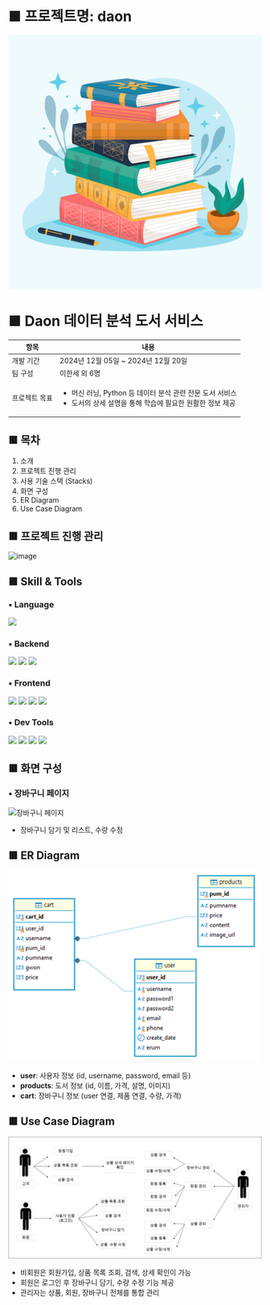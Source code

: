 # ■ 프로젝트명: daon
  <img src="https://github.com/Michael-Lee213/daon/blob/main/6920933.jpg?raw=true" width="700"/>

# ■ Daon 데이터 분석 도서 서비스

<table>
  <thead>
    <tr>
      <th>항목</th>
      <th>내용</th>
    </tr>
  </thead>
  <tbody>
    <tr>
      <td>개발 기간 </td>
      <td>2024년 12월 05일 ~ 2024년 12월 20일</td>
    </tr>
    <tr>
      <td>팀 구성</td>
      <td>이한세 외 6명</td>
    </tr>
    <tr>
      <td>프로젝트 목표</td>
      <td>
        <ul>        
          <li>머신 러닝, Python 등 데이터 분석 관련 전문 도서 서비스</li>  
          <li>도서의 상세 설명을 통해 학습에 필요한 원활한 정보 제공</li>
        </ul>
      </td>
    </tr>
  </tbody>
</table>



## ■ 목차  
1. 소개  
2. 프로젝트 진행 관리  
3. 사용 기술 스택 (Stacks)  
4. 화면 구성  
5. ER Diagram  
6. Use Case Diagram  



## ■ 프로젝트 진행 관리  
![image](https://github.com/user-attachments/assets/e711f654-7cd1-40d8-8636-98c97f8ba907)

## ■  Skill & Tools

### ▪ Language
<p>
  <img src="https://img.shields.io/badge/Python-3776AB?style=for-the-badge&logo=python&logoColor=white"/>
</p>

### ▪ Backend
<p>
  <img src="https://img.shields.io/badge/Flask-000000?style=for-the-badge&logo=flask&logoColor=white"/>
  <img src="https://img.shields.io/badge/MariaDB-003545?style=for-the-badge&logo=mariadb&logoColor=white"/>
  <img src="https://img.shields.io/badge/PyMySQL-00758F?style=for-the-badge&logo=mysql&logoColor=white"/>
</p>

### ▪ Frontend
<p>
  <img src="https://img.shields.io/badge/HTML5-E34F26?style=for-the-badge&logo=html5&logoColor=white"/>
  <img src="https://img.shields.io/badge/CSS3-1572B6?style=for-the-badge&logo=css3&logoColor=white"/>
  <img src="https://img.shields.io/badge/JavaScript-F7DF1E?style=for-the-badge&logo=javascript&logoColor=black"/>
  <img src="https://img.shields.io/badge/Bootstrap-7952B3?style=for-the-badge&logo=bootstrap&logoColor=white"/>
</p>

### ▪ Dev Tools
<p>
  <img src="https://img.shields.io/badge/VS Code-007ACC?style=for-the-badge&logo=visualstudiocode&logoColor=white"/>
  <img src="https://img.shields.io/badge/venv-3C3C3C?style=for-the-badge&logo=python&logoColor=white"/>
  <img src="https://img.shields.io/badge/DBeaver-372923?style=for-the-badge&logoColor=white"/>
  <img src="https://img.shields.io/badge/UML-0D1839?style=for-the-badge&logo=uml&logoColor=white"/>
</p>




## ■ 화면 구성

### ▪ 장바구니 페이지  
![장바구니 페이지](https://github.com/user-attachments/assets/2d90fc35-6409-4d4e-8327-f7464d0fe106)

- 장바구니 담기 및 리스트, 수량 수정


## ■ ER Diagram

  <img src="https://raw.githubusercontent.com/Kim-Mi-Gyeong/daon_mini/main/er diagram.png" width="500"/>

- **user**: 사용자 정보 (id, username, password, email 등)
- **products**: 도서 정보 (id, 이름, 가격, 설명, 이미지)
- **cart**: 장바구니 정보 (user 연결, 제품 연결, 수량, 가격)


## ■ Use Case Diagram

  <img src="https://raw.githubusercontent.com/Kim-Mi-Gyeong/daon_mini/main/use case diagram.png" width="720"/>

- 비회원은 회원가입, 상품 목록 조회, 검색, 상세 확인이 가능
- 회원은 로그인 후 장바구니 담기, 수량 수정 기능 제공
- 관리자는 상품, 회원, 장바구니 전체를 통합 관리



